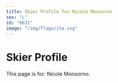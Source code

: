 ```yaml
---
title: Skier Profile for Nicole Monsorno
sex: "L"
id: "6631"
image: "/img/flags/ita.svg" 
---
```


# Skier Profile

This page is for: Nicole Monsorno.
    